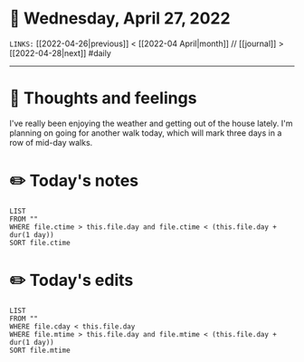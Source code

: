 # 📅 Wednesday, April 27, 2022
`LINKS:` [[2022-04-26|previous]] < [[2022-04 April|month]] // [[journal]] > [[2022-04-28|next]] 
#daily

---
# 💭 Thoughts and feelings
I've really been enjoying the weather and getting out of the house lately. I'm planning on going for another walk today, which will mark three days in a row of mid-day walks. 

# ✏️ Today's notes
```dataview
LIST 
FROM ""
WHERE file.ctime > this.file.day and file.ctime < (this.file.day + dur(1 day))
SORT file.ctime
```
# ✏️ Today's edits
```dataview
LIST
FROM ""
WHERE file.cday < this.file.day
WHERE file.mtime > this.file.day and file.mtime < (this.file.day + dur(1 day))
SORT file.mtime
```